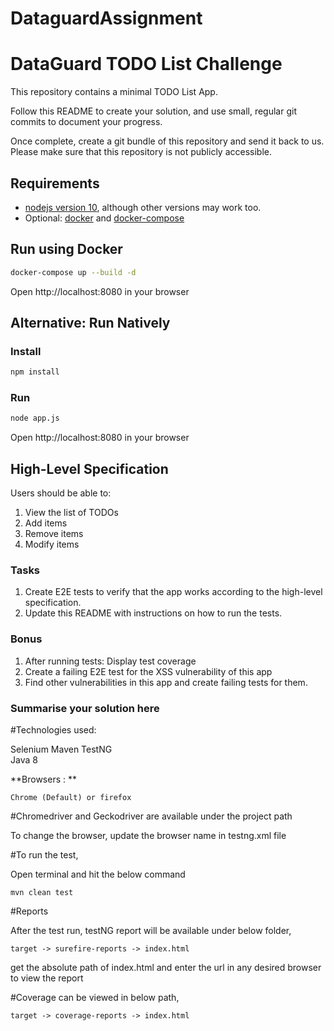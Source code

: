 # DataguardAssignment

# DataGuard TODO List Challenge

This repository contains a minimal TODO List App.

Follow this README to create your solution, and use small, regular git
commits to document your progress.

Once complete, create a git bundle of this repository and send it back
to us. Please make sure that this repository is not publicly accessible.

## Requirements

- [nodejs version 10](https://nodejs.org/), although other versions may
  work too.
- Optional: [docker](https://docs.docker.com/) and [docker-compose](https://docs.docker.com/compose/)

## Run using Docker

```sh
docker-compose up --build -d
```

Open http://localhost:8080 in your browser

## Alternative: Run Natively

### Install

```sh
npm install
```

### Run

```sh
node app.js
```

Open http://localhost:8080 in your browser

## High-Level Specification

Users should be able to:

1. View the list of TODOs
2. Add items
3. Remove items
4. Modify items

### Tasks

1. Create E2E tests to verify that the app works according to the
   high-level specification.
2. Update this README with instructions on how to run the tests.

### Bonus

1. After running tests: Display test coverage
2. Create a failing E2E test for the XSS vulnerability of this app
3. Find other vulnerabilities in this app and create failing tests for
   them.

### Summarise your solution here

#Technologies used:

Selenium
Maven
TestNG  
Java 8


**Browsers : **

    Chrome (Default) or firefox 

#Chromedriver and Geckodriver are available under the project path

To change the browser, update the browser name in testng.xml file

#To run the test,

Open terminal and hit the below command

    mvn clean test

#Reports

After the test run, testNG report will be available under below folder,

    target -> surefire-reports -> index.html

get the absolute path of index.html and enter the url in any desired browser to view the report

#Coverage can be viewed in below path,

    target -> coverage-reports -> index.html
    
